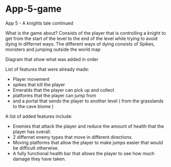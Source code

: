 # App-5-game
App 5 - A knights tale continued 

What is the game about?
Consists of the player that is controlling a knight to get from the start of the level to the end of the level while trying to avoid dying in differnet ways.
The different ways of dying consists of Spikes, monsters and jumping outside the world map





Diagram that show what was added in order
 

List of features that were already made:
- Player movement 
- spikes that kill the player
- Emeralds that the player can pick up and collect
- platforms that the player can jump from
- and a portal that sends the player to another level ( from the grasslands to the cave biome ) 


A list of added features include:
- Enemies that attack the player and reduce the amount of health that the player has overall.
- 2 differnet enemy types that move in different directions.
- Moving platforms that allow the player to make jumps easier that would be difficult otherwise.
- A fully functional health bar that allows the player to see how much damage they have taken.

